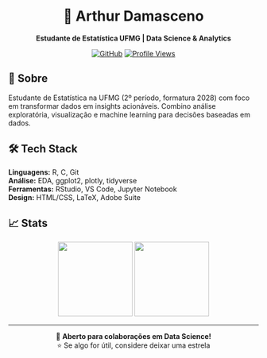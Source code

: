 <div align="center">

# 👋 Arthur Damasceno
**Estudante de Estatística UFMG | Data Science & Analytics**

[![GitHub](https://img.shields.io/badge/GitHub-Damascenox-blue?style=flat-square&logo=github)](https://github.com/Damascenox)
[![Profile Views](https://komarev.com/ghpvc/?username=Damascenox&style=flat-square&color=blue)](#)

</div>

## 🎯 Sobre
Estudante de Estatística na UFMG (2º período, formatura 2028) com foco em transformar dados em insights acionáveis. Combino análise exploratória, visualização e machine learning para decisões baseadas em dados.

## 🛠️ Tech Stack
**Linguagens:** R, C, Git  
**Análise:** EDA, ggplot2, plotly, tidyverse  
**Ferramentas:** RStudio, VS Code, Jupyter Notebook  
**Design:** HTML/CSS, LaTeX, Adobe Suite  

## 📈 Stats
<div align="center">
<img src="https://github-readme-stats.vercel.app/api?username=Damascenox&show_icons=true&theme=transparent&hide_border=true&count_private=true" height="150"/>
<img src="https://github-readme-stats.vercel.app/api/top-langs/?username=Damascenox&layout=compact&theme=transparent&hide_border=true" height="150"/>
</div>

---
<div align="center">

💬 **Aberto para colaborações em Data Science!**  
⭐ Se algo for útil, considere deixar uma estrela

</div>

